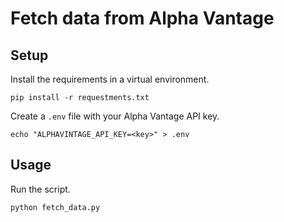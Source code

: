 # Fetch data from Alpha Vantage

## Setup

Install the requirements in a virtual environment.

```
pip install -r requestments.txt
```

Create a `.env` file with your Alpha Vantage API key.

```
echo "ALPHAVINTAGE_API_KEY=<key>" > .env
```

## Usage

Run the script.

```
python fetch_data.py
```
